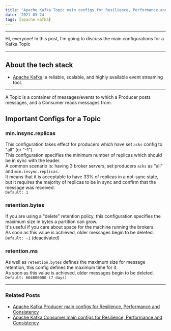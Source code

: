 ```yaml
---
title: 'Apache Kafka Topic main configs for Resilience, Performance and Consistency'
date: '2021-03-24'
tags: [apache kafka]
---
```


---

Hi, everyone!
In this post, I'm going to discuss the main configurations for a Kafka Topic

---

## About the tech stack
- [Apache Kafka](https://kafka.apache.org/): a reliable, scalable, and highly available event streaming tool.

---

A Topic is a container of messages/events to which a Producer posts messages, and a Consumer 
reads messages from.  

## Important Configs for a Topic

### min.insync.replicas
This configuration takes effect for producers which have set `acks` config to "all" (or "-1").  
This configuration specifies the minimum number of replicas which should be in sync with 
the leader.  
A common scenario is: having 3 broker servers, set producers `acks` as "all" and `min.insync.replicas`.  
It means that it is acceptable to have 33% of replicas in a not-sync state, but it requires the majority of replicas to be in sync and confirm that the message was received.  
`Default: 1`

### retention.bytes
If you are using a "delete" retention policy, this configuration specifies the maximum size in bytes a partition can grow.  
It's useful if you care about space for the machine running the brokers.  
As soon as this value is achieved, older messages begin to be deleted.  
`Default: -1` (deactivated)

### retention.ms
As well as `retention.bytes` defines the maximum size for message retention, this config defines the maximum time for it.  
As soon as this value is achieved, older messages begin to be deleted.  
`Default: 604800000 (7 days)`

---

### Related Posts
- <a className="text-slate-700 hover:text-blue-400" href="../posts/kafka-producer-configs">Apache Kafka Producer main configs for Resilience, Performance and Consistency</a>  
- <a className="text-slate-700 hover:text-blue-400" href="../posts/kafka-consumer-configs">Apache Kafka Consumer main configs for Resilience, Performance and Consistency</a>  
